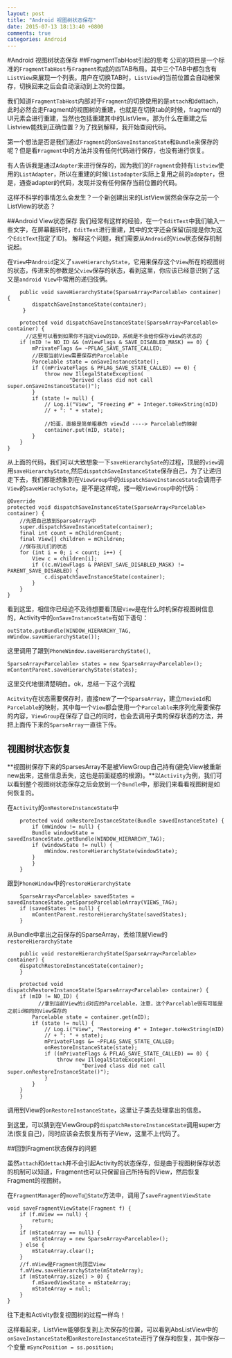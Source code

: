```yaml
---
layout: post
title: "Android 视图树状态保存"
date: 2015-07-13 18:13:40 +0800
comments: true
categories: Android
---
```

#Android 视图树状态保存
##FragmentTabHost引起的思考
公司的项目是一个标准的`FragmentTabHost`与`Fragment`构成的四TAB布局。其中三个TAB中都包含有`ListView`来展现一个列表。用户在切换TAB时，`ListView`的当前位置会自动被保存，切换回来之后会自动滚动到上次的位置。

我们知道`FragmentTabHost`内部对于`Fragment`的切换使用的是`attach`和dettach，此时必然会走Fragment的视图树的重建，也就是在切换tab的时候，fragment的UI元素会进行重建，当然也包括重建其中的ListView。那为什么在重建之后Listview能找到正确位置？为了找到解释，我开始查阅代码。
<!--more-->
第一个想法是否是我们通过`Fragment`的`onSaveInstanceState`和`Bundle`来保存的呢？但是看`Fragment`中的方法并没有任何代码进行保存，也没有进行恢复。

有人告诉我是通过`Adapter`来进行保存的，因为我们的`Fragment`会持有`listview`使用的`ListAdapter`，所以在重建的时候`listadapter`实际上复用之前的`adapter`，但是，通查adapter的代码，发现并没有任何保存当前位置的代码。

这样不科学的事情怎么会发生？一个新创建出来的ListView居然会保存之前一个ListView的状态？

##Android View状态保存
我们经常有这样的经验，在一个`EditText`中我们输入一些文字，在屏幕翻转时，`EditText`进行重建，其中的文字还会保留(前提是你为这个`EditText`指定了ID)。
解释这个问题，我们需要从`Android`的`View`状态保存机制说起。

在`View`中`Android`定义了`saveHierarchyState`，它用来保存这个`View`所在的视图树的状态，传进来的参数是父`view`保存的状态，看到这里，你应该已经意识到了这又是`android View`中常用的递归伎俩。

	    public void saveHierarchyState(SparseArray<Parcelable> container) {
        	dispatchSaveInstanceState(container);
    	 }
    	 
    	protected void dispatchSaveInstanceState(SparseArray<Parcelable> container) {
    	  //这里可以看到如果你不指定view的ID，系统是不会给你保存view的状态的
        if (mID != NO_ID && (mViewFlags & SAVE_DISABLED_MASK) == 0) {
            mPrivateFlags &= ~PFLAG_SAVE_STATE_CALLED;
            //获取当前View需要保存的Parcelable
            Parcelable state = onSaveInstanceState();
            if ((mPrivateFlags & PFLAG_SAVE_STATE_CALLED) == 0) {
                throw new IllegalStateException(
                        "Derived class did not call super.onSaveInstanceState()");
            }
            if (state != null) {
                // Log.i("View", "Freezing #" + Integer.toHexString(mID)
                // + ": " + state);
                
                //妈蛋，直接是简单粗暴的 viewId ----> Parcelable的映射
                container.put(mID, state);
            }
        }
    }
    
从上面的代码，我们可以大致想象一下`saveHierarchySate`的过程，顶层的`view`调用`saveHierarchyState`,然后`dispatchSaveInstanceState`保存自己，为了让递归走下去，我们都能想象到在`ViewGroup`中的`dispatchSaveInstanceState`会调用子`View`的`saveHierachySate`，是不是这样呢，搂一眼`ViewGroup`中的代码：

	@Override
    protected void dispatchSaveInstanceState(SparseArray<Parcelable> container) {
    	//先把自己放到SparseArray中
        super.dispatchSaveInstanceState(container);
        final int count = mChildrenCount;
        final View[] children = mChildren;
        //保存孩儿们的状态
        for (int i = 0; i < count; i++) {
            View c = children[i];
            if ((c.mViewFlags & PARENT_SAVE_DISABLED_MASK) != PARENT_SAVE_DISABLED) {
                c.dispatchSaveInstanceState(container);
            }
        }
    }

看到这里，相信你已经迫不及待想要看顶层`View`是在什么时机保存视图树信息的，Activity中的`onSaveInstanceState`有如下语句：

	outState.putBundle(WINDOW_HIERARCHY_TAG, mWindow.saveHierarchyState());
	
这里调用了跟到`PhoneWindow.saveHierarchyState()`,

	SparseArray<Parcelable> states = new SparseArray<Parcelable>();
    mContentParent.saveHierarchyState(states);
    
这里交代地很清楚明白。ok，总结一下这个流程

`Acitvity`在状态需要保存时，直接new了一个`SparseArray`，建立m`ovieId`和`Parcelable`的映射，其中每一个`View`都会使用一个`Parcelable`来序列化需要保存的内容，`ViewGroup`在保存了自己的同时，也会去调用子类的保存状态的方法，并把上面传下来的`SparseArray`一直往下传。

## 视图树状态恢复

**视图树保存下来的SparsesArray不是被ViewGroup自己持有(避免View被重新new出来，这些信息丢失，这也是前面疑惑的根源)。**以`Activity`为例，我们可以看到整个视图树状态保存之后会放到一个`Bundle`中，那我们来看看视图树是如何恢复的。

在`Activity`的`onRestoreInstanceState`中

	    protected void onRestoreInstanceState(Bundle savedInstanceState) {
        	if (mWindow != null) {
            Bundle windowState = savedInstanceState.getBundle(WINDOW_HIERARCHY_TAG);
            if (windowState != null) {
                mWindow.restoreHierarchyState(windowState);
            }
        	}
    	}
    	
跟到`PhoneWindow`中的`restoreHierarchyState`
 
 		 
		SparseArray<Parcelable> savedStates = savedInstanceState.getSparseParcelableArray(VIEWS_TAG);
        if (savedStates != null) {
            mContentParent.restoreHierarchyState(savedStates);
        }
从Bundle中拿出之前保存的SparseArray，丢给顶层View的`restoreHierarchyState`

		public void restoreHierarchyState(SparseArray<Parcelable> container) {
        dispatchRestoreInstanceState(container);
    	}
    	
    	protected void dispatchRestoreInstanceState(SparseArray<Parcelable> container) {
        if (mID != NO_ID) {
        	  //拿到当前View的id对应的Parcelable，注意，这个Parcelable很有可能是之前id相同的View保存的
            Parcelable state = container.get(mID);
            if (state != null) {
                // Log.i("View", "Restoreing #" + Integer.toHexString(mID)
                // + ": " + state);
                mPrivateFlags &= ~PFLAG_SAVE_STATE_CALLED;
                onRestoreInstanceState(state);
                if ((mPrivateFlags & PFLAG_SAVE_STATE_CALLED) == 0) {
                    throw new IllegalStateException(
                            "Derived class did not call super.onRestoreInstanceState()");
                }
            }
        }
    	}
    	
调用到View的`onRestoreInstanceState`，这里让子类去处理拿出的信息。

到这里，可以猜到在ViewGroup的`dispatchRestoreInstanceState`调用super方法(恢复自己)，同时应该会去恢复所有子View，这里不上代码了。

##回到Fragment状态保存的问题

虽然`attach`和`dettach`并不会引起Activity的状态保存，但是由于视图树保存状态的机制可以知道，Fragment也可以只保留自己所持有的View，然后恢复Fragment的视图树。

在`FragmentManager`的`moveToState`方法中，调用了`saveFragmentViewState`

    void saveFragmentViewState(Fragment f) {
        if (f.mView == null) {
            return;
        }
        if (mStateArray == null) {
            mStateArray = new SparseArray<Parcelable>();
        } else {
            mStateArray.clear();
        }
        //f.mView是Fragment的顶层View
        f.mView.saveHierarchyState(mStateArray);
        if (mStateArray.size() > 0) {
            f.mSavedViewState = mStateArray;
            mStateArray = null;
        }
    }
    
 往下走和Activity恢复视图树的过程一样鸟！
 
 这样看起来，ListView能够恢复到上次保存的位置，可以看到AbsListView中的`onSaveInstanceState`和`onRestoreInstanceState`进行了保存和恢复，其中保存一个变量 `mSyncPosition = ss.position;`